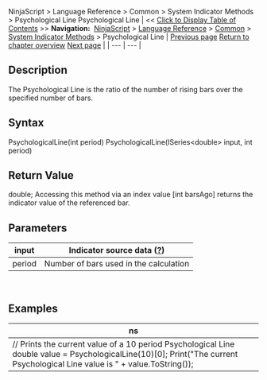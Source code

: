 ﻿
NinjaScript \> Language Reference \> Common \> System Indicator Methods \> Psychological Line
Psychological Line
| \<\< [Click to Display Table of Contents](psychological_line.md) \>\> **Navigation:**     [NinjaScript](ninjascript-1.md) \> [Language Reference](language_reference_wip-1.md) \> [Common](common-1.md) \> [System Indicator Methods](indicators-1.md) \> Psychological Line | [Previous page](prior_day_ohlc-1.md) [Return to chapter overview](indicators-1.md) [Next page](range-1.md) |
| --- | --- |
## Description
The Psychological Line is the ratio of the number of rising bars over the specified number of bars.
 
## Syntax
PsychologicalLine(int period)
PsychologicalLine(ISeries\<double\> input, int period)
 
## Return Value
double; Accessing this method via an index value \[int barsAgo] returns the indicator value of the referenced bar.
 
## Parameters
| input | Indicator source data ([?](valid_input_data_for_indicator-1.md)) |
| --- | --- |
| period | Number of bars used in the calculation |

 
## 
## Examples
| ns |
| --- |
| // Prints the current value of a 10 period Psychological Line double value \= PsychologicalLine(10)\[0]; Print("The current Psychological Line value is " \+ value.ToString()); |
